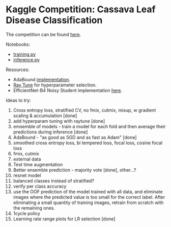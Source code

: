 # Kaggle Competition: Cassava Leaf Disease Classification

The competition can be found [here](https://www.kaggle.com/c/cassava-leaf-disease-classification/overview).

Notebooks:
- [training.py](https://github.com/felixglush/kaggle-cassava-disease-classification/blob/master/training.ipynb)
- [inference.py](https://github.com/felixglush/kaggle-cassava-disease-classification/blob/master/inference.ipynb)

Resources:
- AdaBound [implementation](https://github.com/Luolc/AdaBound/).
- [Ray Tune](https://docs.ray.io/en/latest/tune/index.html) for hyperparameter selection.
- EfficientNet-B4 Noisy Student implementation [here](https://rwightman.github.io/pytorch-image-models/).

Ideas to try:
1. Cross entropy loss, stratified CV, no fmix, cutmix, mixup, w gradient scaling & accumulation [done]
2. add hyperparam tuning with raytune [done]
5. emsemble of models - train a model for each fold and then average their predictions during inference [done]
13. AdaBound - "as good as SGD and as fast as Adam" [done]
2. smoothed cross entropy loss, bi tempered loss, focal loss, cosine focal loss
3. fmix, cutmix
4. external data
7. Test time augmentation
8. Better ensemble prediction - majority vote [done], other...?
10. resnet model
11. balanced classes instead of stratified?
12. verify per class accuracy
13. use the OOF prediction of the model trained with all data, and eliminate images where the predicted value is too small for the correct label. After eliminating a small quantity of training images, retrain from scratch with the remaining ones.
14. 1cycle policy
15. Learning rate range plots for LR selection [done]
